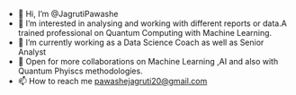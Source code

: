 - 👋 Hi, I’m @JagrutiPawashe
- 👀 I’m interested in analysing and working with different reports or data.A trained professional on Quantum Computing with Machine Learning.
- 🌱 I’m currently working as a Data Science Coach as well as Senior Analyst 
- 💞️ Open for more collaborations on Machine Learning ,AI and also with Quantum Phyiscs methodologies.
- 📫 How to reach me pawashejagruti20@gmail.com

<!---
JagrutiPawashe/JagrutiPawashe is a ✨ special ✨ repository because its `README.md` (this file) appears on your GitHub profile.
You can click the Preview link to take a look at your changes.
--->
